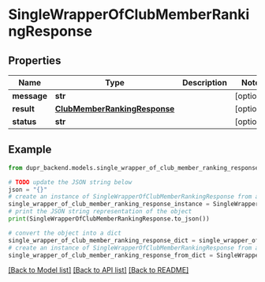 # SingleWrapperOfClubMemberRankingResponse


## Properties

Name | Type | Description | Notes
------------ | ------------- | ------------- | -------------
**message** | **str** |  | [optional] 
**result** | [**ClubMemberRankingResponse**](ClubMemberRankingResponse.md) |  | [optional] 
**status** | **str** |  | [optional] 

## Example

```python
from dupr_backend.models.single_wrapper_of_club_member_ranking_response import SingleWrapperOfClubMemberRankingResponse

# TODO update the JSON string below
json = "{}"
# create an instance of SingleWrapperOfClubMemberRankingResponse from a JSON string
single_wrapper_of_club_member_ranking_response_instance = SingleWrapperOfClubMemberRankingResponse.from_json(json)
# print the JSON string representation of the object
print(SingleWrapperOfClubMemberRankingResponse.to_json())

# convert the object into a dict
single_wrapper_of_club_member_ranking_response_dict = single_wrapper_of_club_member_ranking_response_instance.to_dict()
# create an instance of SingleWrapperOfClubMemberRankingResponse from a dict
single_wrapper_of_club_member_ranking_response_from_dict = SingleWrapperOfClubMemberRankingResponse.from_dict(single_wrapper_of_club_member_ranking_response_dict)
```
[[Back to Model list]](../README.md#documentation-for-models) [[Back to API list]](../README.md#documentation-for-api-endpoints) [[Back to README]](../README.md)


